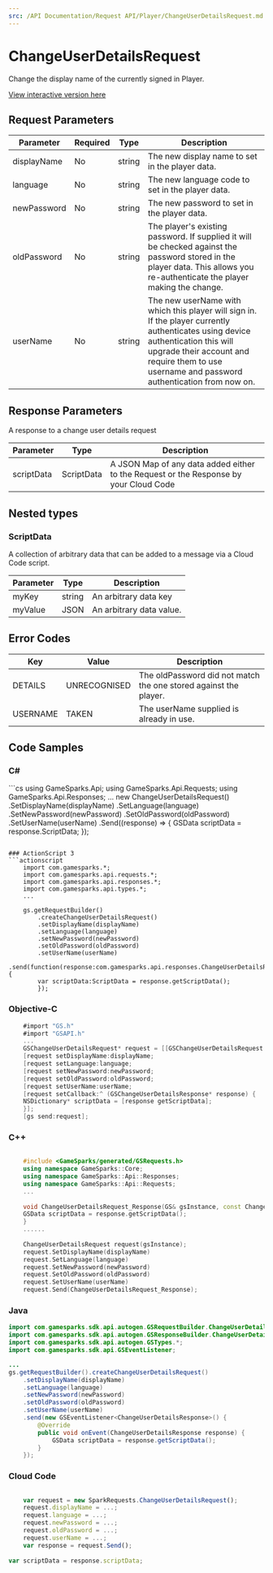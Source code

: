 ```yaml
---
src: /API Documentation/Request API/Player/ChangeUserDetailsRequest.md
---
```


# ChangeUserDetailsRequest


Change the display name of the currently signed in Player.


<a href="https://api.gamesparks.net/#changeuserdetailsrequest" target="_gsapi">View interactive version here</a>

## Request Parameters

Parameter | Required | Type | Description
--------- | -------- | ---- | -----------
displayName | No | string | The new display name to set in the player data.
language | No | string | The new language code to set in the player data.
newPassword | No | string | The new password to set in the player data.
oldPassword | No | string | The player's existing password. If supplied it will be checked against the password stored in the player data. This allows you re-authenticate the player making the change.
userName | No | string | The new userName with which this player will sign in.  If the player currently authenticates using device authentication this will upgrade their account and require them to use username and password authentication from now on.

## Response Parameters


A response to a change user details request

Parameter | Type | Description
--------- | ---- | -----------
scriptData | ScriptData | A JSON Map of any data added either to the Request or the Response by your Cloud Code

## Nested types

### ScriptData

A collection of arbitrary data that can be added to a message via a Cloud Code script.

Parameter | Type | Description
--------- | ---- | -----------
myKey | string | An arbitrary data key
myValue | JSON | An arbitrary data value.

## Error Codes

Key | Value | Description
--------- | ----------- | -----------
DETAILS | UNRECOGNISED | The oldPassword did not match the one stored against the player.
USERNAME | TAKEN | The userName supplied is already in use.

## Code Samples

<h3>C#</h3>
```cs
	using GameSparks.Api;
	using GameSparks.Api.Requests;
	using GameSparks.Api.Responses;
	...
	new ChangeUserDetailsRequest()
		.SetDisplayName(displayName)
		.SetLanguage(language)
		.SetNewPassword(newPassword)
		.SetOldPassword(oldPassword)
		.SetUserName(userName)
		.Send((response) => {
		GSData scriptData = response.ScriptData; 
		});

```

### ActionScript 3
```actionscript
	import com.gamesparks.*;
	import com.gamesparks.api.requests.*;
	import com.gamesparks.api.responses.*;
	import com.gamesparks.api.types.*;
	...
	
	gs.getRequestBuilder()
	    .createChangeUserDetailsRequest()
		.setDisplayName(displayName)
		.setLanguage(language)
		.setNewPassword(newPassword)
		.setOldPassword(oldPassword)
		.setUserName(userName)
		.send(function(response:com.gamesparks.api.responses.ChangeUserDetailsResponse):void {
		var scriptData:ScriptData = response.getScriptData(); 
		});

```

### Objective-C
```objectivec
	#import "GS.h"
	#import "GSAPI.h"
	...
	GSChangeUserDetailsRequest* request = [[GSChangeUserDetailsRequest alloc] init];
	[request setDisplayName:displayName;
	[request setLanguage:language;
	[request setNewPassword:newPassword;
	[request setOldPassword:oldPassword;
	[request setUserName:userName;
	[request setCallback:^ (GSChangeUserDetailsResponse* response) {
	NSDictionary* scriptData = [response getScriptData]; 
	}];
	[gs send:request];

```

### C++
```cpp

	#include <GameSparks/generated/GSRequests.h>
	using namespace GameSparks::Core;
	using namespace GameSparks::Api::Responses;
	using namespace GameSparks::Api::Requests;
	...
	
	void ChangeUserDetailsRequest_Response(GS& gsInstance, const ChangeUserDetailsResponse& response) {
	GSData scriptData = response.getScriptData(); 
	}
	......
	
	ChangeUserDetailsRequest request(gsInstance);
	request.SetDisplayName(displayName)
	request.SetLanguage(language)
	request.SetNewPassword(newPassword)
	request.SetOldPassword(oldPassword)
	request.SetUserName(userName)
	request.Send(ChangeUserDetailsRequest_Response);
```

### Java
```java
import com.gamesparks.sdk.api.autogen.GSRequestBuilder.ChangeUserDetailsRequest;
import com.gamesparks.sdk.api.autogen.GSResponseBuilder.ChangeUserDetailsResponse;
import com.gamesparks.sdk.api.autogen.GSTypes.*;
import com.gamesparks.sdk.api.GSEventListener;

...
gs.getRequestBuilder().createChangeUserDetailsRequest()
	.setDisplayName(displayName)
	.setLanguage(language)
	.setNewPassword(newPassword)
	.setOldPassword(oldPassword)
	.setUserName(userName)
	.send(new GSEventListener<ChangeUserDetailsResponse>() {
		@Override
		public void onEvent(ChangeUserDetailsResponse response) {
			GSData scriptData = response.getScriptData(); 
		}
	});

```

### Cloud Code
```javascript

	var request = new SparkRequests.ChangeUserDetailsRequest();
	request.displayName = ...;
	request.language = ...;
	request.newPassword = ...;
	request.oldPassword = ...;
	request.userName = ...;
	var response = request.Send();
	
var scriptData = response.scriptData; 
```



